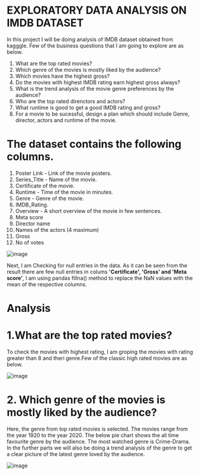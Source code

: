 # EXPLORATORY DATA ANALYSIS ON IMDB DATASET

In this project I will be doing analysis of IMDB dataset obtained from kagggle. Few of the business questions that I am going to explore are as below.




1. What are the top rated movies?
2. Which genre of the movies is mostly liked by the audience?
3. Which movies have the highest gross?
4. Do the movies with highest IMDB rating earn highest gross always?
5. What is the trend analysis of the movie genre preferences by the audience?
6. Who are the top rated direnctors and actors?
7. What runtime is good to get a good IMDB rating and gross?
8. For a movie to be sucessful, design a plan which should include Genre, director, actors and runtime of the movie. 


# The dataset contains the following columns. 

1. Poster Link - Link of the movie posters.
2. Series_Title - Name of the movie.
3. Certificate of the movie.
4. Runtime - Time of the movie in minutes.
5. Genre - Genre of the movie.
6. IMDB_Rating.
7. Overview - A short overview of the movie in few sentences.
8. Meta score
9. Director name
10. Names of the actors (4 maximum)
11. Gross
12. No of votes


![image](https://user-images.githubusercontent.com/103538049/209874369-5c708c2e-0dc2-477c-8664-b5f50d1cc403.png)

Next, I am Checking for null entries in the data. As it can be seen from the result there are few null entries in colums **'Certificate', 'Gross' and 'Meta score'**, I am using pandas fillna() method to replace the NaN values with the mean of the respective columns.

# Analysis

# 1.What are the top rated movies? 

To check the movies with highest rating, I am groping the movies with rating greater than 8 and theri genre.Few of the classic high rated movies are as below.

![image](https://user-images.githubusercontent.com/103538049/209874509-35451d0a-348c-48e4-88e3-84eb4e06f7d4.png)


# 2. Which genre of the movies is mostly liked by the audience?

Here, the genre from top rated movies is selected. The movies range from the year 1920 to the year 2020. The below pie chart shows the all time favourite genre by the audience. The most watched genre is Crime-Drama. In the further parts we will also be doing a trend analysis of the genre to get a clear picture of the latest genre loved by the audience.

![image](https://user-images.githubusercontent.com/103538049/209874574-05e7399e-b9c9-4454-b7b5-1c99a86ef461.png)

